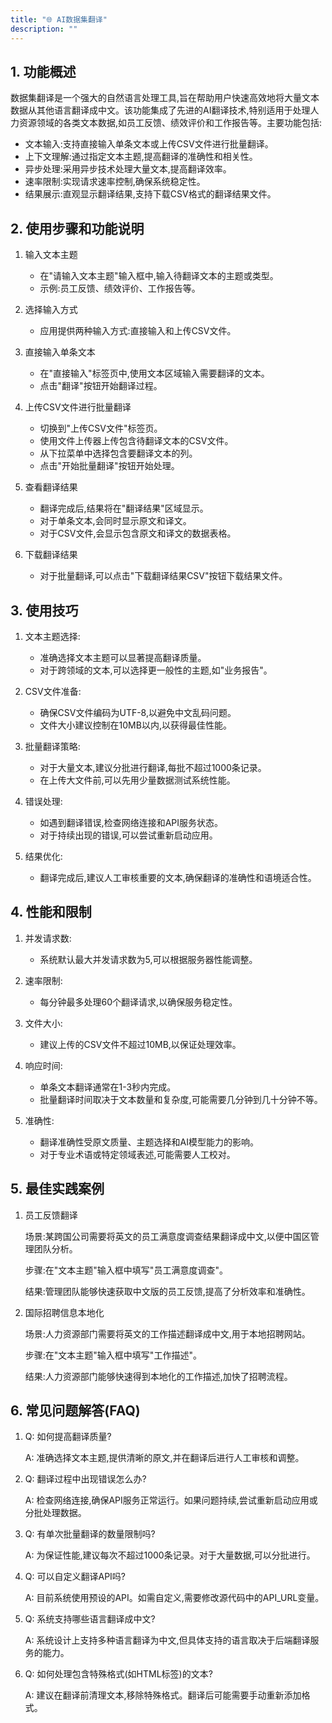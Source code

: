 ```yaml
---
title: "🌐 AI数据集翻译"
description: ""
---
```


## 1. 功能概述

数据集翻译是一个强大的自然语言处理工具,旨在帮助用户快速高效地将大量文本数据从其他语言翻译成中文。该功能集成了先进的AI翻译技术,特别适用于处理人力资源领域的各类文本数据,如员工反馈、绩效评价和工作报告等。主要功能包括:

- 文本输入:支持直接输入单条文本或上传CSV文件进行批量翻译。
- 上下文理解:通过指定文本主题,提高翻译的准确性和相关性。
- 异步处理:采用异步技术处理大量文本,提高翻译效率。
- 速率限制:实现请求速率控制,确保系统稳定性。
- 结果展示:直观显示翻译结果,支持下载CSV格式的翻译结果文件。

## 2. 使用步骤和功能说明

1. 输入文本主题
    - 在"请输入文本主题"输入框中,输入待翻译文本的主题或类型。
    - 示例:员工反馈、绩效评价、工作报告等。

2. 选择输入方式
    - 应用提供两种输入方式:直接输入和上传CSV文件。

3. 直接输入单条文本
    - 在"直接输入"标签页中,使用文本区域输入需要翻译的文本。
    - 点击"翻译"按钮开始翻译过程。

4. 上传CSV文件进行批量翻译
    - 切换到"上传CSV文件"标签页。
    - 使用文件上传器上传包含待翻译文本的CSV文件。
    - 从下拉菜单中选择包含要翻译文本的列。
    - 点击"开始批量翻译"按钮开始处理。

5. 查看翻译结果
    - 翻译完成后,结果将在"翻译结果"区域显示。
    - 对于单条文本,会同时显示原文和译文。
    - 对于CSV文件,会显示包含原文和译文的数据表格。

6. 下载翻译结果
    - 对于批量翻译,可以点击"下载翻译结果CSV"按钮下载结果文件。

## 3. 使用技巧

1. 文本主题选择:
    - 准确选择文本主题可以显著提高翻译质量。
    - 对于跨领域的文本,可以选择更一般性的主题,如"业务报告"。

2. CSV文件准备:
    - 确保CSV文件编码为UTF-8,以避免中文乱码问题。
    - 文件大小建议控制在10MB以内,以获得最佳性能。

3. 批量翻译策略:
    - 对于大量文本,建议分批进行翻译,每批不超过1000条记录。
    - 在上传大文件前,可以先用少量数据测试系统性能。

4. 错误处理:
    - 如遇到翻译错误,检查网络连接和API服务状态。
    - 对于持续出现的错误,可以尝试重新启动应用。

5. 结果优化:
    - 翻译完成后,建议人工审核重要的文本,确保翻译的准确性和语境适合性。

## 4. 性能和限制

1. 并发请求数:
    - 系统默认最大并发请求数为5,可以根据服务器性能调整。

2. 速率限制:
    - 每分钟最多处理60个翻译请求,以确保服务稳定性。

3. 文件大小:
    - 建议上传的CSV文件不超过10MB,以保证处理效率。

4. 响应时间:
    - 单条文本翻译通常在1-3秒内完成。
    - 批量翻译时间取决于文本数量和复杂度,可能需要几分钟到几十分钟不等。

5. 准确性:
    - 翻译准确性受原文质量、主题选择和AI模型能力的影响。
    - 对于专业术语或特定领域表述,可能需要人工校对。

## 5. 最佳实践案例

1. 员工反馈翻译

   场景:某跨国公司需要将英文的员工满意度调查结果翻译成中文,以便中国区管理团队分析。

   步骤:在"文本主题"输入框中填写"员工满意度调查"。

   结果:管理团队能够快速获取中文版的员工反馈,提高了分析效率和准确性。

2. 国际招聘信息本地化

   场景:人力资源部门需要将英文的工作描述翻译成中文,用于本地招聘网站。

   步骤:在"文本主题"输入框中填写"工作描述"。

   结果:人力资源部门能够快速得到本地化的工作描述,加快了招聘流程。

## 6. 常见问题解答(FAQ)

1. Q: 如何提高翻译质量?

   A: 准确选择文本主题,提供清晰的原文,并在翻译后进行人工审核和调整。

2. Q: 翻译过程中出现错误怎么办?

   A: 检查网络连接,确保API服务正常运行。如果问题持续,尝试重新启动应用或分批处理数据。

3. Q: 有单次批量翻译的数量限制吗?

   A: 为保证性能,建议每次不超过1000条记录。对于大量数据,可以分批进行。

4. Q: 可以自定义翻译API吗?

   A: 目前系统使用预设的API。如需自定义,需要修改源代码中的API_URL变量。

5. Q: 系统支持哪些语言翻译成中文?

   A: 系统设计上支持多种语言翻译为中文,但具体支持的语言取决于后端翻译服务的能力。

6. Q: 如何处理包含特殊格式(如HTML标签)的文本?

   A: 建议在翻译前清理文本,移除特殊格式。翻译后可能需要手动重新添加格式。